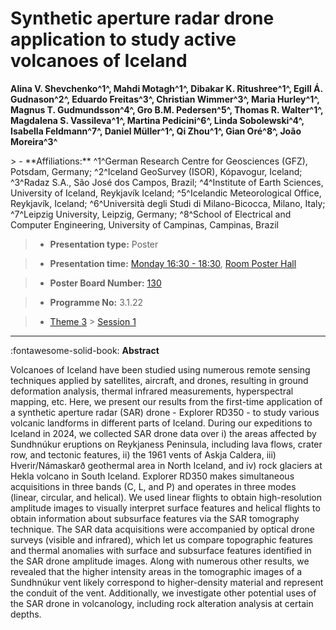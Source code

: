 # Synthetic aperture radar drone application to study active volcanoes of Iceland

**Alina V. Shevchenko^1^, Mahdi Motagh^1^, Dibakar K. Ritushree^1^, Egill Á. Gudnason^2^, Eduardo Freitas^3^, Christian Wimmer^3^, Maria Hurley^1^, Magnus T. Gudmundsson^4^, Gro B.M. Pedersen^5^, Thomas R. Walter^1^, Magdalena S. Vassileva^1^, Martina Pedicini^6^, Linda Sobolewski^4^, Isabella Feldmann^7^, Daniel Müller^1^, Qi Zhou^1^, Gian Oré^8^, João Moreira^3^**

<!-- more -->> - **Affiliations:** ^1^German Research Centre for Geosciences (GFZ), Potsdam, Germany; ^2^Iceland GeoSurvey (ISOR), Kópavogur, Iceland; ^3^Radaz S.A., São José dos Campos, Brazil; ^4^Institute of Earth Sciences, University of Iceland, Reykjavík Iceland; ^5^Icelandic Meteorological Office, Reykjavík, Iceland; ^6^Università degli Studi di Milano-Bicocca, Milano, Italy; ^7^Leipzig University, Leipzig, Germany; ^8^School of Electrical and Computer Engineering, University of Campinas, Campinas, Brazil

> - **Presentation type:** Poster

> - **Presentation time:** [Monday 16:30 - 18:30](../sessions_comparison.md#__tabbed_1_6), [Room Poster Hall](../maps_venue.md#__tabbed_1_1)

> - **Poster Board Number:** [130](../map_poster_boards.md#monday)

> - **Programme No:** 3.1.22

> - [Theme 3](../theme3.md) > [Session 1](../sessions/session-3-1.md)

--- 

:fontawesome-solid-book: **Abstract**

Volcanoes of Iceland have been studied using numerous remote sensing techniques applied by satellites, aircraft, and drones, resulting in ground deformation analysis, thermal infrared measurements, hyperspectral mapping, etc. Here, we present our results from the first-time application of a synthetic aperture radar (SAR) drone - Explorer RD350 - to study various volcanic landforms in different parts of Iceland. During our expeditions to Iceland in 2024, we collected SAR drone data over i) the areas affected by Sundhnúkur eruptions on Reykjaness Peninsula, including lava flows, crater row, and tectonic features, ii) the 1961 vents of Askja Caldera, iii) Hverir/Námaskarð geothermal area in North Iceland, and iv) rock glaciers at Hekla volcano in South Iceland. Explorer RD350 makes simultaneous acquisitions in three bands (C, L, and P) and operates in three modes (linear, circular, and helical). We used linear flights to obtain high-resolution amplitude images to visually interpret surface features and helical flights to obtain information about subsurface features via the SAR tomography technique. The SAR data acquisitions were accompanied by optical drone surveys (visible and infrared), which let us compare topographic features and thermal anomalies with surface and subsurface features identified in the SAR drone amplitude images. Along with numerous other results, we revealed that the higher intensity areas in the tomographic images of a Sundhnúkur vent likely correspond to higher-density material and represent the conduit of the vent. Additionally, we investigate other potential uses of the SAR drone in volcanology, including rock alteration analysis at certain depths.

